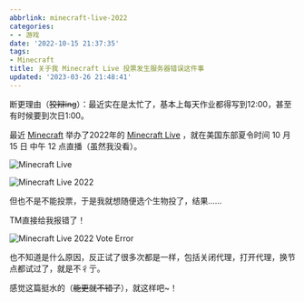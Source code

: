 ```yaml
---
abbrlink: minecraft-live-2022
categories:
- - 游戏
date: '2022-10-15 21:37:35'
tags:
- Minecraft
title: 关于我 Minecraft Live 投票发生服务器错误这件事
updated: '2023-03-26 21:48:41'
---
```

断更理由（~~狡辩ing~~）：最近实在是太忙了，基本上每天作业都得写到12:00，甚至有时候要到次日1:00。

最近 [Minecraft](https://www.minecraft.net/ "Minecraft") 举办了2022年的 [Minecraft Live](https://www.minecraft.net/zh-hans/live) ，就在美国东部夏令时间 10 月 15 日 中午 12 点直播（虽然我没看）。

![Minecraft Live](https://s2.loli.net/2023/03/25/cyfDRz64V92JtYl.webp "Minecraft Live")

<!-- more -->

![Minecraft Live 2022](https://s2.loli.net/2023/03/25/vVz2ewOTkZbGYAF.png "Minecraft Live 2022")

但也不是不能投票，于是我就想随便选个生物投了，结果......

TM直接给我报错了！

![Minecraft Live 2022 Vote Error](https://s2.loli.net/2023/03/25/hifVjcvlr3zZJmR.png "Minecraft Live 2022 Vote Error")

也不知道是什么原因，反正试了很多次都是一样，包括关闭代理，打开代理，换节点都试过了，就是不彳亍。

感觉这篇挺水的（~~能更就不错了~~），就这样吧~！

